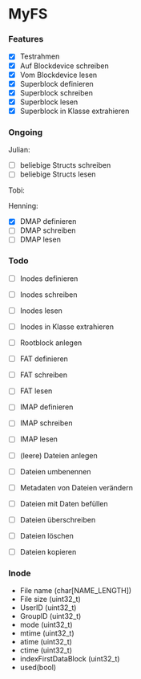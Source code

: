 # MyFS

### Features
- [x] Testrahmen
- [x] Auf Blockdevice schreiben
- [x] Vom Blockdevice lesen
- [x] Superblock definieren
- [x] Superblock schreiben
- [x] Superblock lesen
- [x] Superblock in Klasse extrahieren

### Ongoing
Julian:
- [ ] beliebige Structs schreiben
- [ ] beliebige Structs lesen

Tobi:

Henning:
- [x] DMAP definieren
- [ ] DMAP schreiben
- [ ] DMAP lesen

### Todo
- [ ] Inodes definieren
- [ ] Inodes schreiben
- [ ] Inodes lesen
- [ ] Inodes in Klasse extrahieren
- [ ] Rootblock anlegen
- [ ] FAT definieren
- [ ] FAT schreiben
- [ ] FAT lesen
- [ ] IMAP definieren
- [ ] IMAP schreiben
- [ ] IMAP lesen
- [ ] (leere) Dateien anlegen
- [ ] Dateien umbenennen
- [ ] Metadaten von Dateien verändern
- [ ] Dateien mit Daten befüllen
- [ ] Dateien überschreiben
- [ ] Dateien löschen
- [ ] Dateien kopieren


### Inode
- File name (char[NAME_LENGTH])
- File size (uint32_t)
- UserID (uint32_t)
- GroupID (uint32_t)
- mode (uint32_t)
- mtime (uint32_t)
- atime (uint32_t)
- ctime (uint32_t)
- indexFirstDataBlock (uint32_t)
- used(bool)
